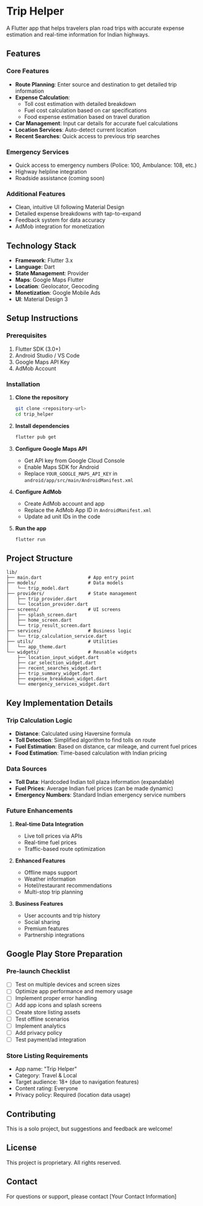 # Trip Helper

A Flutter app that helps travelers plan road trips with accurate expense estimation and real-time information for Indian highways.

## Features

### Core Features
- **Route Planning**: Enter source and destination to get detailed trip information
- **Expense Calculation**: 
  - Toll cost estimation with detailed breakdown
  - Fuel cost calculation based on car specifications
  - Food expense estimation based on travel duration
- **Car Management**: Input car details for accurate fuel calculations
- **Location Services**: Auto-detect current location
- **Recent Searches**: Quick access to previous trip searches

### Emergency Services
- Quick access to emergency numbers (Police: 100, Ambulance: 108, etc.)
- Highway helpline integration
- Roadside assistance (coming soon)

### Additional Features
- Clean, intuitive UI following Material Design
- Detailed expense breakdowns with tap-to-expand
- Feedback system for data accuracy
- AdMob integration for monetization

## Technology Stack

- **Framework**: Flutter 3.x
- **Language**: Dart
- **State Management**: Provider
- **Maps**: Google Maps Flutter
- **Location**: Geolocator, Geocoding
- **Monetization**: Google Mobile Ads
- **UI**: Material Design 3

## Setup Instructions

### Prerequisites
1. Flutter SDK (3.0+)
2. Android Studio / VS Code
3. Google Maps API Key
4. AdMob Account

### Installation

1. **Clone the repository**
   ```bash
   git clone <repository-url>
   cd trip_helper
   ```

2. **Install dependencies**
   ```bash
   flutter pub get
   ```

3. **Configure Google Maps API**
   - Get API key from Google Cloud Console
   - Enable Maps SDK for Android
   - Replace `YOUR_GOOGLE_MAPS_API_KEY` in `android/app/src/main/AndroidManifest.xml`

4. **Configure AdMob**
   - Create AdMob account and app
   - Replace the AdMob App ID in `AndroidManifest.xml`
   - Update ad unit IDs in the code

5. **Run the app**
   ```bash
   flutter run
   ```

## Project Structure

```
lib/
├── main.dart                 # App entry point
├── models/                   # Data models
│   └── trip_model.dart
├── providers/                # State management
│   ├── trip_provider.dart
│   └── location_provider.dart
├── screens/                  # UI screens
│   ├── splash_screen.dart
│   ├── home_screen.dart
│   └── trip_result_screen.dart
├── services/                 # Business logic
│   └── trip_calculation_service.dart
├── utils/                    # Utilities
│   └── app_theme.dart
└── widgets/                  # Reusable widgets
    ├── location_input_widget.dart
    ├── car_selection_widget.dart
    ├── recent_searches_widget.dart
    ├── trip_summary_widget.dart
    ├── expense_breakdown_widget.dart
    └── emergency_services_widget.dart
```

## Key Implementation Details

### Trip Calculation Logic
- **Distance**: Calculated using Haversine formula
- **Toll Detection**: Simplified algorithm to find tolls on route
- **Fuel Estimation**: Based on distance, car mileage, and current fuel prices
- **Food Estimation**: Time-based calculation with Indian pricing

### Data Sources
- **Toll Data**: Hardcoded Indian toll plaza information (expandable)
- **Fuel Prices**: Average Indian fuel prices (can be made dynamic)
- **Emergency Numbers**: Standard Indian emergency service numbers

### Future Enhancements
1. **Real-time Data Integration**
   - Live toll prices via APIs
   - Real-time fuel prices
   - Traffic-based route optimization

2. **Enhanced Features**
   - Offline maps support
   - Weather information
   - Hotel/restaurant recommendations
   - Multi-stop trip planning

3. **Business Features**
   - User accounts and trip history
   - Social sharing
   - Premium features
   - Partnership integrations

## Google Play Store Preparation

### Pre-launch Checklist
- [ ] Test on multiple devices and screen sizes
- [ ] Optimize app performance and memory usage
- [ ] Implement proper error handling
- [ ] Add app icons and splash screens
- [ ] Create store listing assets
- [ ] Test offline scenarios
- [ ] Implement analytics
- [ ] Add privacy policy
- [ ] Test payment/ad integration

### Store Listing Requirements
- App name: "Trip Helper"
- Category: Travel & Local
- Target audience: 18+ (due to navigation features)
- Content rating: Everyone
- Privacy policy: Required (location data usage)

## Contributing

This is a solo project, but suggestions and feedback are welcome!

## License

This project is proprietary. All rights reserved.

## Contact

For questions or support, please contact [Your Contact Information]